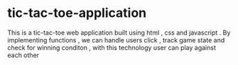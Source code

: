 # tic-tac-toe-application
This is a tic-tac-toe web application built using html , css and javascript . By implementing functions , we can handle users click , track game state and check for winning conditon , with this technology user can play against each other
